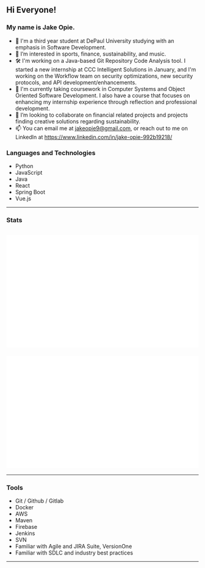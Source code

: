 ## Hi Everyone!
### My name is **Jake Opie**. 


- 👋 I'm a third year student at DePaul University studying with an emphasis in Software Development.
- 👀 I’m interested in sports, finance, sustainability, and music.
- 🛠️ I'm working on a Java-based Git Repository Code Analysis tool. I started a new internship at CCC Intelligent Solutions in January, and I'm working on the Workflow team on security optimizations, new security protocols, and API development/enhancements.
- :closed_book: I'm currently taking coursework in Computer Systems and Object Oriented Software Development. I also have a course that focuses on enhancing my internship experience through reflection and professional development.
- 💞️ I’m looking to collaborate on financial related projects and projects finding creative solutions regarding sustainability.
- 📫 You can email me at jakeopie9@gmail.com, or reach out to me on LinkedIn at https://www.linkedin.com/in/jake-opie-992b19218/

### Languages and Technologies
- Python
- JavaScript
- Java
- React
- Spring Boot
- Vue.js

---
### Stats
![](https://github.com/jopieji/github-stats/blob/master/generated/overview.svg)
---
![](https://github.com/jopieji/github-stats/blob/master/generated/languages.svg)

---
### Tools
- Git / Github / Gitlab
- Docker
- AWS
- Maven
- Firebase
- Jenkins
- SVN
- Familiar with Agile and JIRA Suite, VersionOne
- Familiar with SDLC and industry best practices
---
<!---
jopieji/jopieji is a ✨ special ✨ repository because its `README.md` (this file) appears on your GitHub profile.
You can click the Preview link to take a look at your changes.
--->


